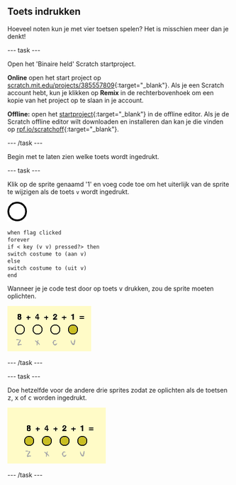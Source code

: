 ## Toets indrukken

Hoeveel noten kun je met vier toetsen spelen? Het is misschien meer dan je denkt!

--- task ---

Open het 'Binaire held' Scratch startproject.

**Online** open het start project op [scratch.mit.edu/projects/385557809](https://scratch.mit.edu/projects/385557809){:target="_blank"}. Als je een Scratch account hebt, kun je klikken op **Remix** in de rechterbovenhoek om een kopie van het project op te slaan in je account.

**Offline:** open het [startproject](http://rpf.io/p/nl-NL/binary-hero-go){:target="_blank"} in de offline editor. Als je de Scratch offline editor wilt downloaden en installeren dan kan je die vinden op [rpf.io/scratchoff](http://rpf.io/scratchoff){:target="_blank"}.

--- /task ---

Begin met te laten zien welke toets wordt ingedrukt.

--- task ---

Klik op de sprite genaamd '1' en voeg code toe om het uiterlijk van de sprite te wijzigen als de toets `v` wordt ingedrukt.

![uiterlijk](images/1.png)

```blocks3
when flag clicked
forever
if < key (v v) pressed?> then
switch costume to (aan v)
else
switch costume to (uit v)
end
```

Wanneer je je code test door op toets <kbd>v</kbd> drukken, zou de sprite moeten oplichten.

![De v toets testen](images/1-test.png)

--- /task ---

--- task ---

Doe hetzelfde voor de andere drie sprites zodat ze oplichten als de toetsen <kbd>z</kbd>, <kbd>x</kbd> of <kbd>c</kbd> worden ingedrukt.

![Alle toetsen ingedrukt](images/all-key-presses.png)

--- /task ---